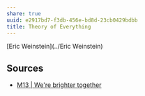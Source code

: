 ```yaml
---
share: true
uuid: e2917bd7-f3db-456e-bd8d-23cb0429bdbb
title: Theory of Everything
---
```

[Eric Weinstein](../Eric Weinstein)

## Sources

* [M13 | We're brighter together](https://m13.co/)
